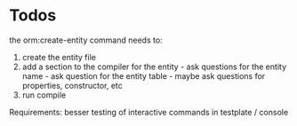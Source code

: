 # Todos

the orm:create-entity command needs to: 
  1. create the entity file
  2. add a section to the compiler for the entity
    - ask questions for the entity name
    - ask question for the entity table
    - maybe ask questions for properties, constructor, etc
  3. run compile

Requirements: besser testing of interactive commands in testplate / console  